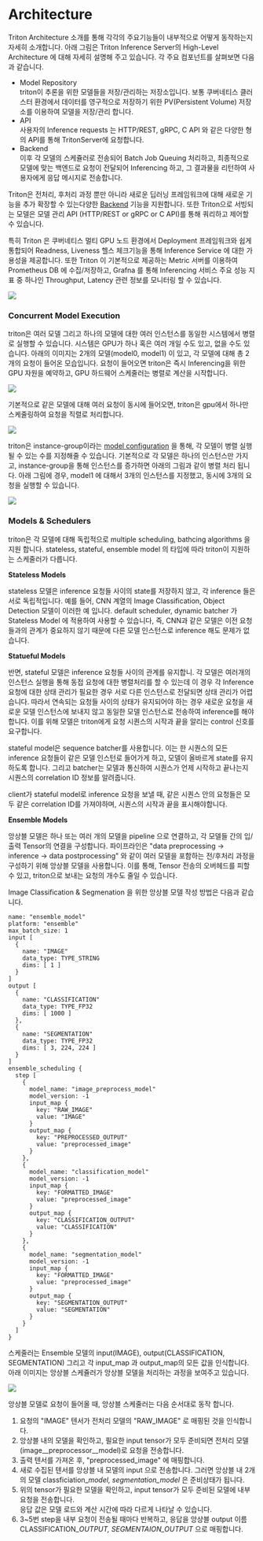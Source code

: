 # Architecture

Triton Architecture 소개를 통해 각각의 주요기능들이 내부적으로 어떻게 동작하는지 자세히 소개합니다. 아래 그림은 Triton Inference Server의 High-Level Architecture 에 대해 자세히 설명해 주고 있습니다. 각 주요 컴포넌트를 살펴보면 다음과 같습니다.

* Model Repository\
  triton이 추론을 위한 모델들을 저장/관리하는 저장소입니다. 보통 쿠버네티스 클러스터 환경에서 데이터를 영구적으로 저장하기 위한 PV(Persistent Volume) 저장소를 이용하여 모델을 저장/관리 합니다.
* API\
  사용자의 Inference requests 는 HTTP/REST, gRPC, C API 와 같은 다양한 형의 API를 통해 TritonServer에 요청합니다.
* Backend\
  이후 각 모델의 스케쥴러로 전송되어 Batch Job Queuing 처리하고, 최종적으로 모델에 맞는 백엔드로 요청이 전달되어 Inferencing 하고, 그 결과물을 리턴하여 사용자에게 응답 메시지로 전송합니다.

Triton은 전처리, 후처리 과정 뿐만 아니라 새로운 딥러닝 프레임워크에 대해 새로운 기능을 추가 확장할 수 있는다양한 [Backend](https://github.com/triton-inference-server/backend) 기능을 지원합니다. 또한 Triton으로 서빙되는 모델은 모델 관리 API (HTTP/REST or gRPC or C API)를 통해 쿼리하고 제어할 수 있습니다.

특히 Triton 은 쿠버네티스 멀티 GPU 노드 환경에서 Deployment 프레임워크와 쉽게 통합되어 Readness, Liveness 헬스 체크기능을 통해 Inference Service 에 대한 가용성을 제공합니다. 또한 Triton 이 기본적으로 제공하는 Metric 서버를 이용하여 Prometheus DB 에 수집/저장하고, Grafna 를 통해 Inferencing 서비스 주요 성능 지표 중 하나인 Throughput, Latency 관련 정보를 모니터링 할 수 있습니다.

![](https://github.com/triton-inference-server/server/raw/main/docs/images/arch.jpg)

### **Concurrent Model Execution**

triton은 여러 모델 그리고 하나의 모델에 대한 여러 인스턴스를 동일한 시스템에서 병렬로 실행할 수 있습니다. 시스템은 GPU가 하나 혹은 여러 개일 수도 있고, 없을 수도 있습니다. 아래의 이미지는 2개의 모델(model0, model1) 이 있고, 각 모델에 대해 총 2개의 요청이 들어온 모습입니다. 요청이 들어오면 triton은 즉시 Inferencing을 위한 GPU 자원을 예약하고, GPU 하드웨어 스케줄러는 병렬로 계산을 시작합니다.



![](https://github.com/triton-inference-server/server/raw/main/docs/images/multi\_model\_exec.png)

기본적으로 같은 모델에 대해 여러 요청이 동시에 들어오면, triton은 gpu에서 하나만 스케줄링하여 요청을 직렬로 처리합니다.

![](https://github.com/triton-inference-server/server/raw/main/docs/images/multi\_model\_serial\_exec.png)

triton은 instance-group이라는 [model configuration](https://benlee73.tistory.com/46) 을 통해, 각 모델이 병렬 실행될 수 있는 수를 지정해줄 수 있습니다. 기본적으로 각 모델은 하나의 인스턴스만 가지고, instance-group을 통해 인스턴스를 증가하면 아래의 그림과 같이 병렬 처리 됩니다. 아래 그림에 경우, model1 에 대해서 3개의 인스턴스를 지정했고, 동시에 3개의 요청을 실행할 수 있습니다.

![](https://github.com/triton-inference-server/server/raw/main/docs/images/multi\_model\_parallel\_exec.png)

### **Models & Schedulers**

triton은 각 모델에 대해 독립적으로 multiple scheduling, bathcing algorithms 을 지원 합니다. stateless, stateful, ensemble model 의 타입에 따라 triton이 지원하는 스케줄러가 다릅니다.

**Stateless Models**

stateless 모델은 inference 요청들 사이의 state를 저장하지 않고, 각 inference 들은 서로 독립적입니다. 예를 들어, CNN 계열의 Image Classification, Object Detection 모델이 이러한 예 입니다. default scheduler, dynamic batcher 가 Stateless Model 에 적용하여 사용할 수 있습니다, 즉, CNN과 같은 모델은 이전 요청들과의 관계가 중요하지 않기 때문에 다른 모델 인스턴스로 inference 해도 문제가 없습니다.

**Statueful Models**

반면, stateful 모델은 inference 요청들 사이의 관계를 유지합니. 각 모델은 여러개의 인스턴스 실행을 통해 동접 요청에 대한 병렬처리를 할 수 있는데 이 경우 각 Inference 요청에 대한 상태 관리가 필요한 경우 서로 다른 인스턴스로 전달되면 상태 관리가 어렵습니다. 따라서 연속되는 요청들 사이의 상태가 유지되어야 하는 경우 새로운 요청을 새로운 모델 인스턴스에 보내지 않고 동일한 모델 인스턴스로 전송하여 inference를 해야합니다. 이를 위해 모델은 triton에게 요청 시퀀스의 시작과 끝을 알리는 control 신호를 요구합니다.

stateful model은 sequence batcher를 사용합니다. 이는 한 시퀀스의 모든 inference 요청들이 같은 모델 인스턴로 들어가게 하고, 모델이 올바르게 state를 유지하도록 합니다. 그리고 batcher는 모델과 통신하여 시퀀스가 언제 시작하고 끝나는지 시퀀스의 correlation ID 정보를 알려줍니다.

client가 stateful model로 inference 요청을 보낼 때, 같은 시퀀스 안의 요청들은 모두 같은 correlation ID를 가져야하며, 시퀀스의 시작과 끝을 표시해야합니다.

**Ensemble Models**

앙상블 모델은 하나 또는 여러 개의 모델을 pipeline 으로 연결하고, 각 모델들 간의 입/출력 Tensor의 연결을 구성합니다. 파이프라인은 "data preprocessing -> inference -> data postprocessing" 와 같이 여러 모델을 포함하는 전/후처리 과정을 구성하기 위해 앙상블 모델을 사용합니다. 이를 통해, Tensor 전송의 오버헤드를 피할 수 있고, triton으로 보내는 요청의 개수도 줄일 수 있습니다.

Image Classification & Segmenation 을 위한 앙상블 모델 작성 방법은 다음과 같습니다.&#x20;

```
name: "ensemble_model"
platform: "ensemble"
max_batch_size: 1
input [
  {
    name: "IMAGE"
    data_type: TYPE_STRING
    dims: [ 1 ]
  }
]
output [
  {
    name: "CLASSIFICATION"
    data_type: TYPE_FP32
    dims: [ 1000 ]
  },
  {
    name: "SEGMENTATION"
    data_type: TYPE_FP32
    dims: [ 3, 224, 224 ]
  }
]
ensemble_scheduling {
  step [
    {
      model_name: "image_preprocess_model"
      model_version: -1
      input_map {
        key: "RAW_IMAGE"
        value: "IMAGE"
      }
      output_map {
        key: "PREPROCESSED_OUTPUT"
        value: "preprocessed_image"
      }
    },
    {
      model_name: "classification_model"
      model_version: -1
      input_map {
        key: "FORMATTED_IMAGE"
        value: "preprocessed_image"
      }
      output_map {
        key: "CLASSIFICATION_OUTPUT"
        value: "CLASSIFICATION"
      }
    },
    {
      model_name: "segmentation_model"
      model_version: -1
      input_map {
        key: "FORMATTED_IMAGE"
        value: "preprocessed_image"
      }
      output_map {
        key: "SEGMENTATION_OUTPUT"
        value: "SEGMENTATION"
      }
    }
  ]
}
```

스케줄러는 Ensemble 모델의 input(IMAGE), output(CLASSIFICATION, SEGMENTATION) 그리고 각 input\_map 과 output\_map의 모든 값을 인식합니다. 아래 이미지는 앙상블 스케쥴러가 앙상블 모델을 처리하는 과정을 보여주고 있습니다.

![](https://github.com/triton-inference-server/server/raw/main/docs/images/ensemble\_example0.png)

앙상블 모델로 요청이 들어올 때, 앙상블 스케줄러는 다음 순서대로 동작 합니다.

1. 요청의 "IMAGE" 텐서가 전처리 모델의 "RAW\_IMAGE" 로 매핑된 것을 인식합니다.
2. 앙상블 내의 모델을 확인하고, 필요한 input tensor가 모두 준비되면 전처리 모델(image\__preprocessor\__model)로 요청을 전송합니다.
3. 출력 텐서를 가져온 후,  "preprocessed\_image" 에 매핑합니다.
4. 새로 수집된 텐서를 앙상블 내 모델의 input 으로 전송합니다. 그러면 앙상블 내 2개의 모델 classficiation\__model, segmentation\_model_ 은 준비상태가 됩니다.
5. 위의 tensor가 필요한 모델을 확인하고, input tensor가 모두 준비된 모델에 내부 요청을 전송합니다.\
   응답 값은 모델 로드와 계산 시간에 따라 다르게 나타날 수 있습니다.
6. 3\~5번 step을 내부 요청이 전송될 때마다 반복하고, 응답을 앙상블 output 이름 CLASSIFICATION\__OUTPUT, SEGMENTAION\_OUTPUT_ 으로 매핑합니다.

